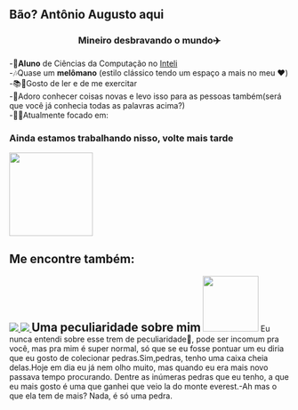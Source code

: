 ## Bão? Antônio Augusto aqui

<h3 align="center"> Mineiro desbravando o mundo✈️</h3>
-👤<b>Aluno</b> de Ciências da Computação no <a href="https://www.inteli.edu.br/">Inteli</a> <br>                                                                                                                  
-🎶Quase um <b>melômano</b> (estilo clássico tendo um espaço a mais no meu ❤️)<br>      
-📚🏀Gosto de ler e de me exercitar<br>                  
-🔎Adoro conhecer coisas novas e levo isso para as pessoas também(será que você já conhecia todas as palavras acima?)<br>                            
-👨‍💻Atualmente focado em:<br>    

 ### Ainda estamos trabalhando nisso, volte mais tarde
 <img width="150" src="https://media.istockphoto.com/id/1310718624/pt/foto/smiley.jpg?s=1024x1024&w=is&k=20&c=AmvkqrX-dVAU4ijnOxSOzttXPskmCMyyU7pFggtenwY=">  
 
 ## Me encontre também:
 <a href="https://www.instagram.com/antonioatra">
<img src="https://img.shields.io/badge/-Instagram-%23E4405F?style=for-the-badge&logo=instagram&logoColor=white">
</a>
<a href="mailto:aatra8@gmail.com">
 <img src="https://img.shields.io/badge/Gmail-333333?style=for-the-badge&logo=gmail&logoColor=red">
</a>

<h2 style="display:inline">Uma peculiaridade sobre mim</h2>
<img  src="https://media3.giphy.com/media/v1.Y2lkPTc5MGI3NjExM2c5dnFsbGJvZW0xamZ3aXp0M2UyOWw2OHpmMnc5NHkweWxodHUxMyZlcD12MV9pbnRlcm5hbF9naWZfYnlfaWQmY3Q9Zw/XvNdCCEdVYPwAqLWEI/giphy.webp" width="100">
Eu nunca entendi sobre esse trem de peculiaridade🤔, pode ser incomum pra você, mas pra mim é super normal, só que se eu fosse pontuar um eu diria que eu gosto de colecionar pedras.Sim,pedras, tenho uma caixa cheia delas.Hoje em dia eu já nem olho muito, mas quando eu era mais novo passava tempo procurando. Dentre as inúmeras pedras que eu tenho, a que eu mais gosto é uma que ganhei que veio la do monte everest.-Ah mas o que ela tem de mais? Nada, é só uma pedra.

 
